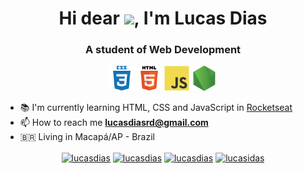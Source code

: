 <h1 align="center">Hi dear <img src="https://raw.githubusercontent.com/kaueMarques/kaueMarques/master/hi.gif" width="30px">, I'm Lucas Dias</h1>
<h3 align="center">A student of Web Development</h3>

<p align="center">
<img src="https://raw.githubusercontent.com/devicons/devicon/master/icons/css3/css3-plain-wordmark.svg" alt="css3"  width="40" height="40"/>
<img src="https://raw.githubusercontent.com/devicons/devicon/master/icons/html5/html5-original-wordmark.svg" alt="html5"  width="40" height="40"/>
<img src="https://raw.githubusercontent.com/devicons/devicon/master/icons/javascript/javascript-original.svg" alt="javascript" width="40" height="40"/>
<img src="https://raw.githubusercontent.com/devicons/devicon/master/icons/nodejs/nodejs-original.svg" alt="nodejs" width="40" height="40"/></p><p align="center">

</p>

- 📚 I'm currently learning HTML, CSS and JavaScript in [Rocketseat](https://github.com/Rocketseat)
- 📫 How to reach me **lucasdiasrd@gmail.com**
- 🇧🇷 Living in Macapá/AP - Brazil





<p align="center">
<a href="https://instagram.com/lucas.index" target="blank"><img align="center" src="https://cdn.jsdelivr.net/npm/simple-icons@3.0.1/icons/instagram.svg" alt="lucasdias" height="25" width="25"/></a>
<a href="https://fb.com/lucasdiasrd" target="blank"><img align="center" src="https://cdn.jsdelivr.net/npm/simple-icons@3.0.1/icons/facebook.svg" alt="lucasdias" height="25" width="25" /></a>
<a href="https://linkedin.com/in/lucasdiasrd" target="blank"><img align="center" src="https://cdn.jsdelivr.net/npm/simple-icons@3.0.1/icons/linkedin.svg" alt="lucasdias" height="25" width="25" /></a>
<a href="https://twitter.com/lucasdiasrd" target="blank"><img align="center" src="https://cdn.jsdelivr.net/npm/simple-icons@3.0.1/icons/twitter.svg" alt="lucasidas" height="25" width="25" /></a>
</p>
